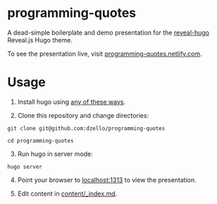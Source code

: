 # programming-quotes

A dead-simple boilerplate and demo presentation for the [reveal-hugo](https://dzello.com/reveal-hugo) Reveal.js Hugo theme.

To see the presentation live, visit [programming-quotes.netlify.com](https://programming-quotes.netlify.com).

# Usage

1. Install hugo using [any of these ways](https://gohugo.io/getting-started/installing/).

2. Clone this repository and change directories:

```shell
git clone git@github.com:dzello/programming-quotes

cd programming-quotes
```

3. Run hugo in server mode:

```shell
hugo server
```

4. Point your browser to [localhost:1313](http://localhost:1313) to view the presentation.

5. Edit content in [content/_index.md](content/_index.md).

